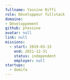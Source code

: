 ```yaml
---
fullname: Yassine Riffi
role: Développeur fullstack
domaine:
- Développement
github: pYassine
avatar: null
link: null
missions:
  - start: 2019-03-15
    end: 2021-12-31
    status: independent
    employer: null
startups:
  - domifa
---
```

